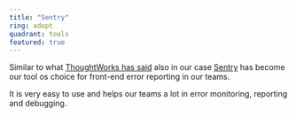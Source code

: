 ```yaml
---
title: "Sentry"
ring: adopt
quadrant: tools
featured: true
---
```


Similar to what <a href="https://www.thoughtworks.com/radar/tools/sentry">ThoughtWorks has said</a> also in our case <a href="https://sentry.io/">Sentry</a> has become our tool os choice for front-end error reporting in our teams.

It is very easy to use and helps our teams a lot in error monitoring, reporting and debugging.

